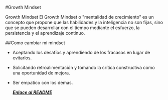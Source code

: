 #Growth Mindset


Growth Mindset
El Growth Mindset o "mentalidad de crecimiento" es un concepto que propone que las habilidades y la inteligencia no son fijas, sino que se pueden desarrollar con el tiempo mediante el esfuerzo, la persistencia y el aprendizaje continuo.


##Como cambiar mi mindset

- Aceptando los desafíos y aprendiendo de los fracasos en lugar de evitarlos.
- Solicitando retroalimentación y tomando la crítica constructiva como una oportunidad de mejora.
- Ser empatico con los demas.

  <strong>*[Enlace al README](./Readme.md)*</strong>
